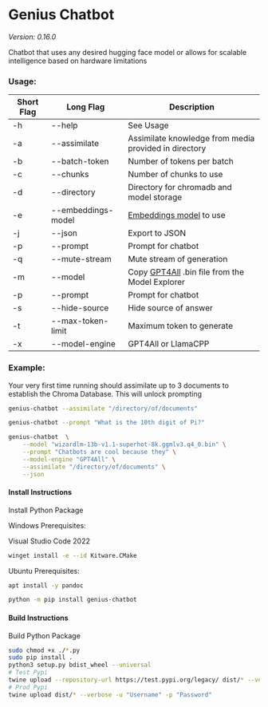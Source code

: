 # Genius Chatbot
*Version: 0.16.0*

Chatbot that uses any desired hugging face model or allows for scalable 
intelligence based on hardware limitations

### Usage:

| Short Flag | Long Flag          | Description                                                                     |
|------------|--------------------|---------------------------------------------------------------------------------|
| -h         | --help             | See Usage                                                                       |
| -a         | --assimilate       | Assimilate knowledge from media provided in directory                           |
| -b         | --batch-token      | Number of tokens per batch                                                      |
| -c         | --chunks           | Number of chunks to use                                                         |
| -d         | --directory        | Directory for chromadb and model storage                                        |
| -e         | --embeddings-model | [Embeddings model](https://www.sbert.net/docs/pretrained_models.html) to use    |
| -j         | --json             | Export to JSON                                                                  |
| -p         | --prompt           | Prompt for chatbot                                                              |
| -q         | --mute-stream      | Mute stream of generation                                                       |
| -m         | --model            | Copy [GPT4All](https://gpt4all.io/index.html) .bin file from the Model Explorer |
| -p         | --prompt           | Prompt for chatbot                                                              |
| -s         | --hide-source      | Hide source of answer                                                           |
| -t         | --max-token-limit  | Maximum token to generate                                                       |
| -x         | --model-engine     | GPT4All or LlamaCPP                                                             |

### Example:
Your very first time running should assimilate up to 3 documents to establish the Chroma Database. This will unlock prompting

```bash
genius-chatbot --assimilate "/directory/of/documents"
```

```bash
genius-chatbot --prompt "What is the 10th digit of Pi?"
```

```bash
genius-chatbot  \
    --model "wizardlm-13b-v1.1-superhot-8k.ggmlv3.q4_0.bin" \
    --prompt "Chatbots are cool because they" \
    --model-engine "GPT4All" \
    --assimilate "/directory/of/documents" \
    --json
```

#### Install Instructions
Install Python Package

Windows Prerequisites:

Visual Studio Code 2022

```bash
winget install -e --id Kitware.CMake
```

Ubuntu Prerequisites:
```bash
apt install -y pandoc
```

```bash
python -m pip install genius-chatbot
```

#### Build Instructions
Build Python Package

```bash
sudo chmod +x ./*.py
sudo pip install .
python3 setup.py bdist_wheel --universal
# Test Pypi
twine upload --repository-url https://test.pypi.org/legacy/ dist/* --verbose -u "Username" -p "Password"
# Prod Pypi
twine upload dist/* --verbose -u "Username" -p "Password"
```
